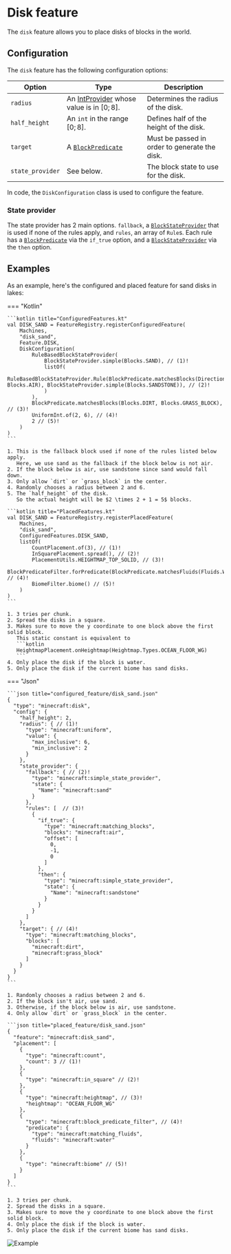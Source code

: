 # Disk feature

The `disk` feature allows you to place disks of blocks in the world.

## Configuration

The `disk` feature has the following configuration options:

| Option           | Type                                                                            | Description                                   |
|------------------|---------------------------------------------------------------------------------|-----------------------------------------------|
| `radius`         | An [IntProvider](../placed-feature.md#int-providers) whose value is in $[0;8]$. | Determines the radius of the disk.            |
| `half_height`    | An `int` in the range $[0;8]$.                                                  | Defines half of the height of the disk.       |
| `target`         | A [`BlockPredicate`](../placed-feature.md#block-predicates)                     | Must be passed in order to generate the disk. |
| `state_provider` | See below.                                                                      | The block state to use for the disk.          |

In code, the `DiskConfiguration` class is used to configure the feature.

### State provider

The state provider has 2 main options. `fallback`, a [`BlockStateProvider`](../../block-state-provider.md) that is used
if none of the rules apply, and `rules`, an array of `Rule`s. Each rule has a [`BlockPredicate`](../placed-feature.md#block-predicates)
via the `if_true` option, and a [`BlockStateProvider`](../../block-state-provider.md) via the `then` option.

## Examples

As an example, here's the configured and placed feature for sand disks in lakes:

=== "Kotlin"

    ```kotlin title="ConfiguredFeatures.kt"
    val DISK_SAND = FeatureRegistry.registerConfiguredFeature(
        Machines,
        "disk_sand",
        Feature.DISK,
        DiskConfiguration(
            RuleBasedBlockStateProvider(
                BlockStateProvider.simple(Blocks.SAND), // (1)!
                listOf(
                    RuleBasedBlockStateProvider.Rule(BlockPredicate.matchesBlocks(Direction.DOWN.normal, Blocks.AIR), BlockStateProvider.simple(Blocks.SANDSTONE)), // (2)!
                )
            ),
            BlockPredicate.matchesBlocks(Blocks.DIRT, Blocks.GRASS_BLOCK), // (3)!
            UniformInt.of(2, 6), // (4)!
            2 // (5)!
        )
    )
    ```

    1. This is the fallback block used if none of the rules listed below apply.
       Here, we use sand as the fallback if the block below is not air.
    2. If the block below is air, use sandstone since sand would fall down.
    3. Only allow `dirt` or `grass_block` in the center.
    4. Randomly chooses a radius between 2 and 6.
    5. The `half_height` of the disk.  
       So the actual height will be $2 \times 2 + 1 = 5$ blocks.
    
    ```kotlin title="PlacedFeatures.kt"
    val DISK_SAND = FeatureRegistry.registerPlacedFeature(
        Machines,
        "disk_sand",
        ConfiguredFeatures.DISK_SAND,
        listOf(
            CountPlacement.of(3), // (1)!
            InSquarePlacement.spread(), // (2)!
            PlacementUtils.HEIGHTMAP_TOP_SOLID, // (3)!
            BlockPredicateFilter.forPredicate(BlockPredicate.matchesFluids(Fluids.WATER)), // (4)!
            BiomeFilter.biome() // (5)!
        )
    )
    ```

    1. 3 tries per chunk.
    2. Spread the disks in a square.
    3. Makes sure to move the y coordinate to one block above the first solid block.
       This static constant is equivalent to 
       ```kotlin
       HeightmapPlacement.onHeightmap(Heightmap.Types.OCEAN_FLOOR_WG)
       ```
    4. Only place the disk if the block is water.
    5. Only place the disk if the current biome has sand disks.

=== "Json"

    ```json title="configured_feature/disk_sand.json"
    {
      "type": "minecraft:disk",
      "config": {
        "half_height": 2,
        "radius": { // (1)!
          "type": "minecraft:uniform",
          "value": {
            "max_inclusive": 6,
            "min_inclusive": 2
          }
        },
        "state_provider": {
          "fallback": { // (2)!
            "type": "minecraft:simple_state_provider",
            "state": {
              "Name": "minecraft:sand"
            }
          },
          "rules": [  // (3)!
            {
              "if_true": {
                "type": "minecraft:matching_blocks",
                "blocks": "minecraft:air",
                "offset": [
                  0,
                  -1,
                  0
                ]
              },
              "then": {
                "type": "minecraft:simple_state_provider",
                "state": {
                  "Name": "minecraft:sandstone"
                }
              }
            }
          ]
        },
        "target": { // (4)!
          "type": "minecraft:matching_blocks",
          "blocks": [
            "minecraft:dirt",
            "minecraft:grass_block"
          ]
        }
      }
    }
    ```
    
    1. Randomly chooses a radius between 2 and 6.
    2. If the block isn't air, use sand.
    3. Otherwise, if the block below is air, use sandstone.
    4. Only allow `dirt` or `grass_block` in the center.
    
    ```json title="placed_feature/disk_sand.json"
    {
      "feature": "minecraft:disk_sand",
      "placement": [
        {
          "type": "minecraft:count",
          "count": 3 // (1)!
        },
        {
          "type": "minecraft:in_square" // (2)!
        },
        {
          "type": "minecraft:heightmap", // (3)!
          "heightmap": "OCEAN_FLOOR_WG"
        },
        {
          "type": "minecraft:block_predicate_filter", // (4)!
          "predicate": {
            "type": "minecraft:matching_fluids",
            "fluids": "minecraft:water"
          }
        },
        {
          "type": "minecraft:biome" // (5)!
        }
      ]
    }
    ```
    
    1. 3 tries per chunk.
    2. Spread the disks in a square.
    3. Makes sure to move the y coordinate to one block above the first solid block.
    4. Only place the disk if the block is water.
    5. Only place the disk if the current biome has sand disks.

![Example](https://i.imgur.com/Hm94ziP.jpeg)